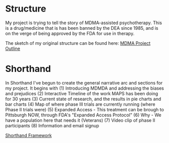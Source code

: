 # Structure
My project is trying to tell the story of MDMA-assisted psychotherapy. This is a drug/medicine that is has been banned by the DEA since 1985, and is on the verge of being approved by the FDA for use in therapy.

The sketch of my original structure can be found here:
[MDMA Project Outline](https://wilson-mui.github.io/viz-portfolio/final_project_Wilson_Mui)

# Shorthand
In Shorthand I've begun to create the general narrative arc and sections for my project. It begins with
(1) Introducing MDMDA and addressing the biases and prejudices
(2) Interactive Timeline of the work MAPS has been doing for 30 years
(3) Current state of research, and the results in pie charts and bar charts
(4) Map of where phase III trials are currently running (where Phase II trials were)
(5) Expanded Access - This treatment can be brough to Pittsburgh NOW, through FDA's "Expanded Access Protocol"
(6) Why - We have a population here that needs it (Veterans)
(7) Video clip of phase II participants
(8) Information and email signup

[Shorthand Framework](https://carnegiemellon.shorthandstories.com/wilsonmui/index.html)
